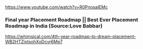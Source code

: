 https://www.youtube.com/watch?v=R0PnosalEMc

### Final year Placement Roadmap || Best Ever Placement Roadmap in India (Source:Love Babbar)
https://whimsical.com/4th-year-roadmap-to-dream-placement-WB2HTZixtsohXoDcvr6Me7
